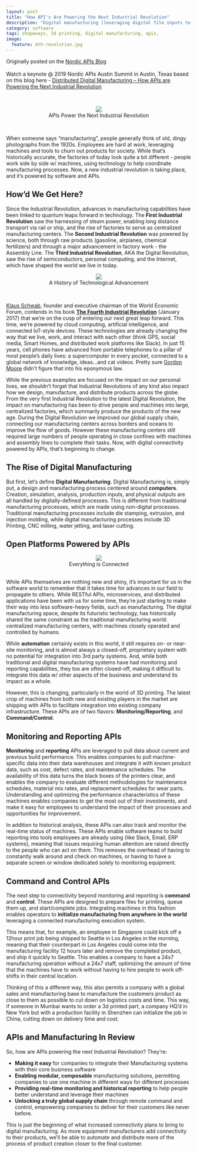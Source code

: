 ```yaml
---
layout: post
title: "How API's Are Powering the Next Industrial Revolution"
description: "Digital manufacturing (leveraging digital file inputs to perform on-demand manufacturing: CNC routing, 3D Printing, etc) has been picking up steam since the late 90’s and is now replacing previous technologies as “state of the industry”.  This has been driven by the desire for custom-manufactured products, tailored to the needs of the specific individual or project."
category: software
tags: shapeways, 3d printing, digital manufacturing, apis, 
image:
  feature: 4th-revolution.jpg
---
```

Originally posted on the [Nordic APIs Blog](https://nordicapis.com/how-apis-are-powering-the-next-industrial-revolution/)
<br><br>
Watch a keynote @ 2019 Nordic APIs Austin Summit in Austin, Texas based on this blog here - [Distributed Digital Manufacturing – How APIs are Powering the Next Industrial Revolution](https://www.youtube.com/watch?v=WYXzJoewGLw)

<br>
<figure>
  <center>
      <img src="/assets/img/next-industrial-revolution/api-header.jpg" />
      <figcaption>APIs Power the Next Industrial Revolution</figcaption>
  </center>
</figure>
<br>

When someone says “manufacturing”, people generally think of old, dingy photographs from the 1920s.  Employees are hard at work, leveraging machines and tools to churn out products for society.  While that’s historically accurate, the factories of today look quite a bit different - people work side by side w/ machines, using technology to help coordinate manufacturing processes.  Now, a new industrial revolution is taking place, and it’s powered by software and APIs. 

## How’d We Get Here?

Since the Industrial Revolution, advances in manufacturing capabilities have been linked to quantum leaps forward in technology.  The <strong>First Industrial Revolution</strong> saw the harnessing of steam power, enabling long distance transport via rail or ship, and the rise of factories to serve as centralized manufacturing centers.  The <strong>Second Industrial Revolution</strong> was powered by science, both through raw products (gasoline, airplanes, chemical fertilizers) and through a major advancement in factory work -  the Assembly Line.  The <strong>Third Industrial Revolution</strong>, AKA the Digital Revolution, saw the rise of semiconductors, personal computing, and the Internet, which have shaped the world we live in today.  

<figure>
  <center>
      <img src="/assets/img/next-industrial-revolution/4th-ir.jpg" />
      <figcaption>A History of Technological Advancement</figcaption>
  </center>
</figure>
<br>

[Klaus Schwab](https://www.weforum.org/about/klaus-schwab), founder and executive chairman of the World Economic Forum, contends in his book [<strong>The Fourth Industrial Revolution</strong>](https://www.weforum.org/about/the-fourth-industrial-revolution-by-klaus-schwab) (January 2017) that we’re on the cusp of entering our next great leap forward.  This time, we’re powered by cloud computing, artificial intelligence, and connected IoT-style devices.  These technologies are already changing the way that we live, work, and interact with each other (think GPS, social media, Smart Homes, and distributed work platforms like Slack).  In just 15 years, cell phones have advanced from portable telephones to a pillar of most people’s daily lives: a supercomputer in every pocket, connected to a global network of knowledge, ideas…and cat videos.  Pretty sure [Gordon Moore](https://en.wikipedia.org/wiki/Moore%27s_law) didn’t figure that into his eponymous law.  

While the previous examples are focused on the impact on our personal lives, we shouldn’t forget that Industrial Revolutions of any kind also impact how we design, manufacture, and distribute products across the globe.  From the very first Industrial Revolution to the latest Digital Revolution, the impact on manufacturing has been to drive people and machines into large, centralized factories, which summarily produce the products of the new age.  During the Digital Revolution we improved our global supply chain, connecting our manufacturing centers across borders and oceans to improve the flow of goods. However these manufacturing centers still required large numbers of people operating in close confines with machines and assembly lines to complete their tasks.  Now, with digital connectivity powered by APIs, that’s beginning to change.

## The Rise of Digital Manufacturing

But first, let’s define <strong>Digital Manufacturing</strong>.  Digital Manufacturing is, simply put, a design and manufacturing process centered around <strong>computers</strong>.  Creation, simulation, analysis, production inputs, and physical outputs are all handled by digitally-defined processes.  This is different from traditional manufacturing processes, which are made using non-digital processes.  Traditional manufacturing processes include die stamping, extrusion, and injection molding, while digital manufacturing processes include 3D Printing, CNC milling, water jetting, and laser cutting.

## Open Platforms Powered by APIs
<figure>
  <center>
      <img src="/assets/img/next-industrial-revolution/connected-devices.jpg" />
      <figcaption>Everything is Connected</figcaption>
  </center>
</figure>
<br>
While APIs themselves are nothing new and shiny, it’s important for us in the software world to remember that it takes time for advances in our field to propagate to others.  While RESTful APIs, microservices, and distributed applications have been with us for some time, they’re just starting to make their way into less software-heavy fields, such as manufacturing.  The digital manufacturing space, despite its futuristic technology, has historically shared the same constraint as the traditional manufacturing world: centralized manufacturing centers, with machines closely operated and controlled by humans.  

While <strong>automation</strong> certainly exists in this world, it still requires on- or near-site monitoring, and is almost always a closed-off, proprietary system with no potential for integration into 3rd party systems.  And, while both traditional and digital manufacturing systems have had monitoring and reporting capabilities, they too are often closed-off, making it difficult to integrate this data w/ other aspects of the business and understand its impact as a whole.  

However, this is changing, particularly in the world of 3D printing.  The latest crop of machines from both new and existing players in the market are shipping with APIs to facilitate integration into existing company infrastructure.  These APIs are of two flavors: <strong>Monitoring/Reporting</strong>, and <strong>Command/Control</strong>.  

## Monitoring and Reporting APIs

<strong>Monitoring</strong> and <strong>reporting</strong> APIs are leveraged to pull data about current and previous build performance.  This enables companies to pull machine-specific data into their data warehouses and integrate it with known product data, such as cost, defect rates, and maintenance schedules.  The availability of this data turns the black boxes of the printers clear, and enables the company to evaluate different methodologies for maintenance schedules, material mix rates, and replacement schedules for wear parts. Understanding and optimizing the performance characteristics of these machines enables companies to get the most out of their investments, and make it easy for employees to understand the impact of their processes and opportunities for improvement.  

In addition to historical analysis, these APIs can also track and monitor the real-time status of machines.  These APIs enable software teams to build reporting into tools employees are already using (like Slack, Email, ERP systems), meaning that issues requiring human attention are raised directly to the people who can act on them.  This removes the overhead of having to constantly walk around and check on machines, or having to have a separate screen or window dedicated solely to monitoring equipment.  

## Command and Control APIs

The next step to connectivity beyond monitoring and reporting is <strong>command</strong> and <strong>control</strong>.  These APIs are designed to prepare files for printing, queue them up, and start/complete jobs.  Integrating machines in this fashion enables operators to <strong>initialize manufacturing from anywhere in the world</strong> leveraging a connected manufacturing execution system.  

This means that, for example, an employee in Singapore could kick off a 12hour print job being shipped to Seattle in Los Angeles in the morning, meaning that their counterpart in Los Angeles could come into the manufacturing facility 12 hours later and remove the completed product, and ship it quickly to Seattle.  This enables a company to have a 24x7 manufacturing operation without a 24x7 staff, optimizing the amount of time that the machines have to work without having to hire people to work off-shifts in their central location.  

Thinking of this a different way, this also permits a company with a global sales and manufacturing base to manufacture the customers product as close to them as possible to cut down on logistics costs and time.  This way, if someone in Mumbai wants to order a 3d printed part, a company HQ’d in New York but with a production facility in Shenzhen can initialize the job in China, cutting down on delivery time and cost.

## APIs and Manufacturing In Review

So, how are APIs powering the next Industrial Revolution?  They’re:
* <strong>Making it easy</strong> for companies to integrate their Manufacturing systems with their core business software
* <strong>Enabling modular, composable</strong> manufacturing solutions, permitting companies to use one machine in different ways for different processes
* <strong>Providing real-time monitoring and historical reporting</strong> to help people better understand and leverage their machines
* <strong>Unlocking a truly global supply chain</strong> through remote command and control, empowering companies to deliver for their customers like never before.

This is just the beginning of what increased connectivity plans to bring to digital manufacturing.  As more equipment manufacturers add connectivity to their products, we’ll be able to automate and distribute more of the process of product creation closer to the final customer.






